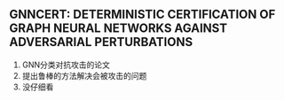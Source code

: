 ## GNNCERT: DETERMINISTIC CERTIFICATION OF GRAPH NEURAL NETWORKS AGAINST ADVERSARIAL PERTURBATIONS
1. GNN分类对抗攻击的论文
2. 提出鲁棒的方法解决会被攻击的问题
3. 没仔细看